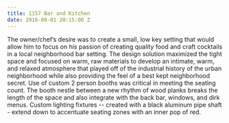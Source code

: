 ```yaml
---
title: 1157 Bar and Kitchen
date: 2016-08-01 20:15:00 Z
---
```


The owner/chef’s desire was to create a small, low key setting that would allow him to focus on his passion of creating quality food and craft cocktails in a local neighborhood bar setting. The design solution maximized the tight space and focused on warm, raw materials to develop an intimate, warm, and relaxed atmosphere that played off of the industrial history of the urban neighborhood while also providing the feel of a best kept neighborhood secret. Use of custom 2 person booths was critical in meeting the seating count. The booth nestle between a new rhythm of wood planks breaks the length of the space and also integrate with the back bar, windows, and dirk menus. Custom lighting fixtures -- created with a black aluminum pipe shaft - extend down to accentuate seating zones with an inner pop of red.
